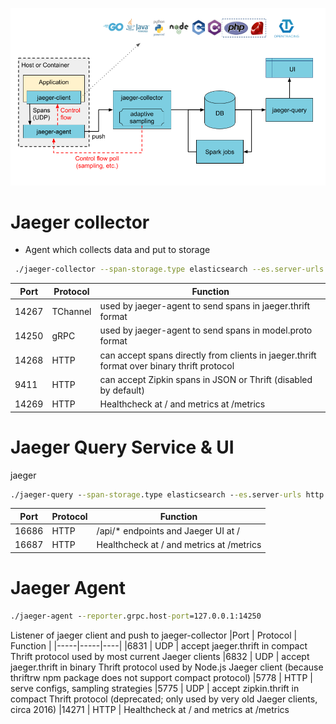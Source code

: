 

![](../images/architecture-jaeger.png)
# Jaeger collector
- Agent which collects data and put to storage
```bash
 ./jaeger-collector --span-storage.type elasticsearch --es.server-urls http://{elasticsearch}:9200 --collector.zipkin.http-port=9411
```
Port |	Protocol |	Function |
|-----|-----|----|
| 14267 | 	TChannel |	used by jaeger-agent to send spans in jaeger.thrift format |
|14250 |	gRPC |	used by jaeger-agent to send spans in model.proto format
|14268 |	HTTP |	can accept spans directly from clients in jaeger.thrift format over binary thrift protocol
|9411 |	HTTP |	can accept Zipkin spans in JSON or Thrift (disabled by default)
|14269 |	HTTP |	Healthcheck at / and metrics at /metrics

# Jaeger Query Service & UI
jaeger
```cmd
./jaeger-query --span-storage.type elasticsearch --es.server-urls http://{elasticsearch}:9200
```
|Port |	Protocol |	Function |
|-----|-----|----|
|16686 |	HTTP 	| /api/* endpoints and Jaeger UI at /
| 16687 |	HTTP |	Healthcheck at / and metrics at /metrics

# Jaeger Agent
```cmd
./jaeger-agent --reporter.grpc.host-port=127.0.0.1:14250
```
Listener of jaeger client and push to jaeger-collector
|Port |	Protocol |	Function |
|-----|-----|----|
|6831 |	UDP |	accept jaeger.thrift in compact Thrift protocol used by most current Jaeger clients
|6832 |	UDP |	accept jaeger.thrift in binary Thrift protocol used by Node.js Jaeger client (because thriftrw npm package does not support compact protocol)
|5778 |	HTTP |	serve configs, sampling strategies
|5775 |	UDP |	accept zipkin.thrift in compact Thrift protocol (deprecated; only used by very old Jaeger clients, circa 2016)
|14271 |	HTTP |	Healthcheck at / and metrics at /metrics
